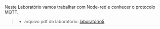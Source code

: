 Neste Laboratório vamos trabalhar com Node-red e conhecer o protocolo MQTT.
> - arquivo pdf do laboratório: [laboratório5](slides.pdf)
